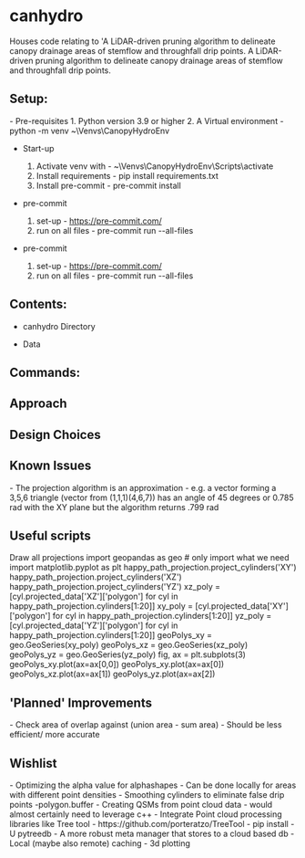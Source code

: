 # canhydro
Houses code relating to 'A LiDAR-driven pruning algorithm to delineate canopy drainage areas of stemflow and throughfall drip points.
A LiDAR-driven pruning algorithm to delineate canopy drainage areas of stemflow and throughfall drip points.

<h2>Setup:</h2>
- Pre-requisites
  1.  Python version 3.9 or higher
  2.  A Virtual environment
      - python -m venv ~\Venvs\CanopyHydroEnv

- Start-up
  1. Activate venv with -  ~\Venvs\CanopyHydroEnv\Scripts\activate
  2. Install requirements - pip install requirements.txt
  3. Install pre-commit - pre-commit install

- pre-commit
  1. set-up - https://pre-commit.com/
  2. run on all files - pre-commit run --all-files

- pre-commit
  1. set-up - https://pre-commit.com/
  2. run on all files - pre-commit run --all-files


<h2>Contents:</h2>

- canhydro Directory

- Data

<h2>Commands:</h2>


<h2>Approach</h2>

<h2>Design Choices</h2>


<h2>Known Issues</h2>
 - The projection algorithm is an approximation
 - e.g. a vector forming a 3,5,6 triangle (vector from (1,1,1)(4,6,7)) has an angle of 45 degrees or 0.785 rad with the XY plane but the algorithm returns .799 rad


 <h2>Useful scripts</h2>
 Draw all projections
  import geopandas as geo  # only import what we need
  import matplotlib.pyplot as plt
  happy_path_projection.project_cylinders('XY')
  happy_path_projection.project_cylinders('XZ')
  happy_path_projection.project_cylinders('YZ')
  xz_poly = [cyl.projected_data['XZ']['polygon'] for cyl in happy_path_projection.cylinders[1:20]]
  xy_poly = [cyl.projected_data['XY']['polygon'] for cyl in happy_path_projection.cylinders[1:20]]
  yz_poly = [cyl.projected_data['YZ']['polygon'] for cyl in happy_path_projection.cylinders[1:20]]
  geoPolys_xy = geo.GeoSeries(xy_poly)
  geoPolys_xz = geo.GeoSeries(xz_poly)
  geoPolys_yz = geo.GeoSeries(yz_poly)
  fig, ax = plt.subplots(3)
  geoPolys_xy.plot(ax=ax[0,0])
  geoPolys_xy.plot(ax=ax[0])
  geoPolys_xz.plot(ax=ax[1])
  geoPolys_yz.plot(ax=ax[2])


<h2>'Planned' Improvements</h2>
  - Check area of overlap against (union area - sum area)
    - Should be less efficient/ more accurate

<h2>Wishlist</h2>
  - Optimizing the alpha value for alphashapes 
      - Can be done locally for areas with different point densities 
  - Smoothing cylinders to eliminate false drip points
      -polygon.buffer
  - Creating QSMs from point cloud data 
    - would almost certainly need to leverage c++
  - Integrate Point cloud processing libraries like Tree tool
    - https://github.com/porteratzo/TreeTool
  - pip install -U pytreedb
  - A more robust meta manager that stores to a cloud based db
  - Local (maybe also remote) caching
  - 3d plotting








